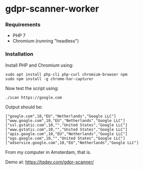 # gdpr-scanner-worker

### Requirements

- PHP 7
- Chromium (running "headless")

### Installation

Install PHP and Chromium using:

    sudo apt install php-cli php-curl chromium-browser npm
    sudo npm install -g chrome-har-capturer
    
Now test the script using:

    ./scan https://google.com
    
Output should be:

    ["google.com",10,"EU","Netherlands","Google LLC"]
    ["www.google.com",10,"EU","Netherlands","Google LLC"]
    ["ssl.gstatic.com",10,"","United States","Google LLC"]
    ["www.gstatic.com",10,"","United States","Google LLC"]
    ["apis.google.com",10,"EU","Netherlands","Google LLC"]
    ["ogs.google.com",10,"","United States","Google LLC"]
    ["adservice.google.com",10,"EU","Netherlands","Google LLC"]

From my computer in Amsterdam, that is.

Demo at: https://tqdev.com/gdpr-scanner/
